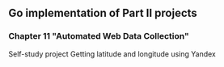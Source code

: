 ## Go implementation of Part II projects
### Chapter 11 "Automated Web Data Collection"
Self-study project
Getting latitude and longitude using Yandex

